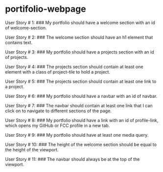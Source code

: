 # portifolio-webpage

User Story # 1: ### My portfolio should have a welcome section with an id of welcome-section.

User Story # 2: ### The welcome section should have an h1 element that contains text.

User Story # 3: ### My portfolio should have a projects section with an id of projects.

User Story # 4: ### The projects section should contain at least one element with a class of project-tile to hold a project.

User Story # 5: ### The projects section should contain at least one link to a project.

User Story # 6: ### My portfolio should have a navbar with an id of navbar.

User Story # 7: ### The navbar should contain at least one link that I can click on to navigate to different sections of the page.

User Story # 8: ### My portfolio should have a link with an id of profile-link, which opens my GitHub or FCC profile in a new tab.

User Story # 9: ### My portfolio should have at least one media query.

User Story # 10: ### The height of the welcome section should be equal to the height of the viewport.

User Story # 11: ### The navbar should always be at the top of the viewport.